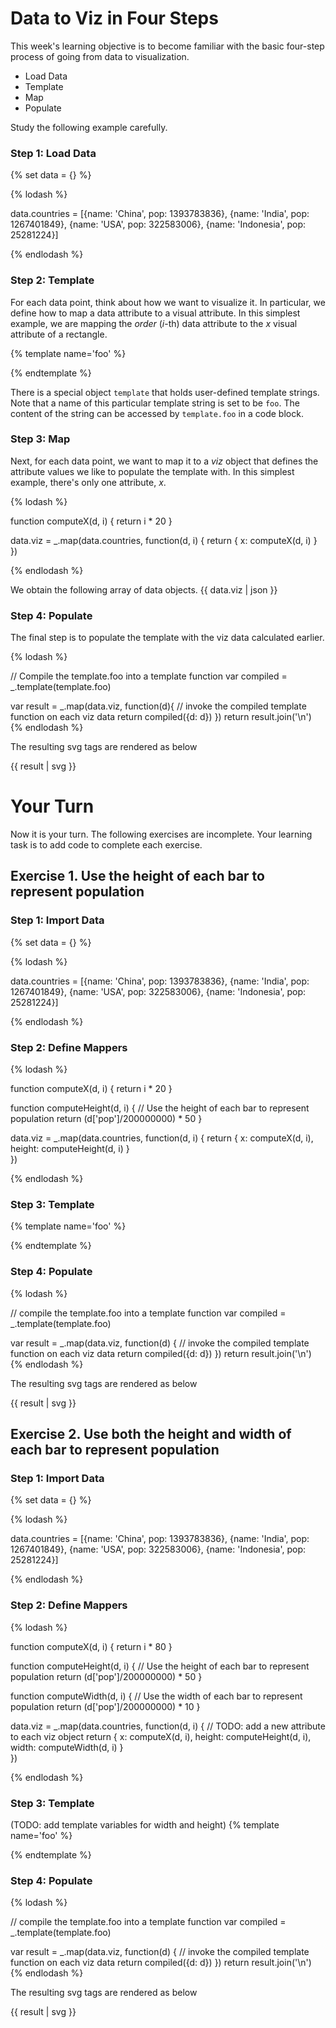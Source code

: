 # Data to Viz in Four Steps

This week's learning objective is to become familiar with the basic
four-step process of going from data to visualization.

* Load Data
* Template
* Map
* Populate

Study the following example carefully.

### Step 1: Load Data

{% set data = {} %}

{% lodash %}

data.countries = [{name: 'China', pop: 1393783836},
 {name: 'India', pop: 1267401849},
 {name: 'USA', pop: 322583006},
 {name: 'Indonesia', pop: 25281224}]

{% endlodash %}

### Step 2: Template

For each data point, think about how we want to visualize it. In particular, we
define how to map a data attribute to a visual attribute. In this simplest
example, we are mapping the _order_ (_i_-th) data attribute to the _x_ visual attribute
of a rectangle.

{% template name='foo' %}

<rect x="${d.x}"
     width="20"
     height="100"
     style="fill:rgb(0,0,255);stroke-width:3;stroke:rgb(0,0,0)" />

{% endtemplate %}

There is a special object `template` that holds user-defined template strings.
Note that a name of this particular template string is set to be `foo`. The
content of the string can be accessed by `template.foo` in a code block.

### Step 3: Map

Next, for each data point, we want to map it to a _viz_ object that defines
the attribute values we like to populate the template with. In this simplest
example, there's only one attribute, _x_.

{% lodash %}

function computeX(d, i) {
    return i * 20
}

data.viz = _.map(data.countries, function(d, i) {
    return {
        x: computeX(d, i)
    }    
})

{% endlodash %}

We obtain the following array of data objects.
{{ data.viz | json }}

### Step 4: Populate

The final step is to populate the template with the viz data calculated earlier.

{% lodash %}

// Compile the template.foo into a template function
var compiled = _.template(template.foo)

var result = _.map(data.viz, function(d){
    // invoke the compiled template function on each viz data
    return compiled({d: d})
})
return result.join('\n')
{% endlodash %}

The resulting svg tags are rendered as below

{{ result | svg }}

# Your Turn

Now it is your turn. The following exercises are incomplete. Your learning
task is to add code to complete each exercise.

## Exercise 1. Use the height of each bar to represent population

### Step 1: Import Data

{% set data = {} %}

{% lodash %}

data.countries = [{name: 'China', pop: 1393783836},
 {name: 'India', pop: 1267401849},
 {name: 'USA', pop: 322583006},
 {name: 'Indonesia', pop: 25281224}]

{% endlodash %}

### Step 2: Define Mappers

{% lodash %}

function computeX(d, i) {
    return i * 20
}

function computeHeight(d, i) {
    // Use the height of each bar to represent population
    return (d['pop']/200000000) * 50
}

data.viz = _.map(data.countries, function(d, i) {
    return {
        x: computeX(d, i),
        height: computeHeight(d, i)
    }    
})

{% endlodash %}

### Step 3: Template

{% template name='foo' %}

<rect x="${d.x}"
     width="20"
     height="${d.height}"
     style="fill:rgb(0,0,255);stroke-width:3;stroke:rgb(0,0,0)" />

{% endtemplate %}

### Step 4: Populate

{% lodash %}

// compile the template.foo into a template function
var compiled = _.template(template.foo)

var result = _.map(data.viz, function(d) {
    // invoke the compiled template function on each viz data
    return compiled({d: d})
})
return result.join('\n')
{% endlodash %}

The resulting svg tags are rendered as below

{{ result | svg }}

## Exercise 2. Use both the height and width of each bar to represent population

### Step 1: Import Data

{% set data = {} %}

{% lodash %}

data.countries = [{name: 'China', pop: 1393783836},
 {name: 'India', pop: 1267401849},
 {name: 'USA', pop: 322583006},
 {name: 'Indonesia', pop: 25281224}]

{% endlodash %}

### Step 2: Define Mappers

{% lodash %}

function computeX(d, i) {
    return i * 80
}

function computeHeight(d, i) {
    // Use the height of each bar to represent population
    return (d['pop']/200000000) * 50
}

function computeWidth(d, i) {
    // Use the width of each bar to represent population
    return (d['pop']/200000000) * 10
}


data.viz = _.map(data.countries, function(d, i) {
    // TODO: add a new attribute to each viz object
    return {
        x: computeX(d, i),
        height: computeHeight(d, i),
        width: computeWidth(d, i)
    }    
})

{% endlodash %}

### Step 3: Template

(TODO: add template variables for width and height)
{% template name='foo' %}

<rect x="${d.x}"
     width="${d.width}"
     height="${d.height}"
     style="fill:rgb(0,0,255);stroke-width:3;stroke:rgb(0,0,0)" />

{% endtemplate %}

### Step 4: Populate

{% lodash %}

// compile the template.foo into a template function
var compiled = _.template(template.foo)

var result = _.map(data.viz, function(d) {
    // invoke the compiled template function on each viz data
    return compiled({d: d})
})
return result.join('\n')
{% endlodash %}

The resulting svg tags are rendered as below

{{ result | svg }}

